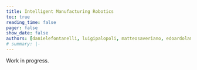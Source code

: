 ```yaml
---
title: Intelligent Manufacturing Robotics
toc: true
reading_time: false
pager: false
show_date: false
authors: [danielefontanelli, luigipalopoli, matteosaveriano, edoardolamon]
# summary: |-
---
```


Work in progress.
